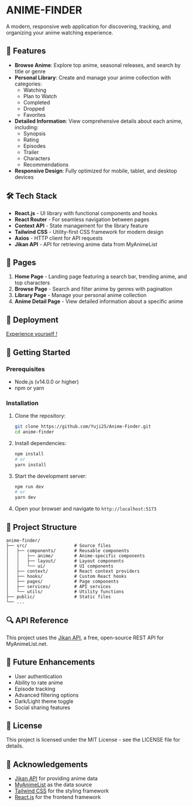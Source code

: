 # ANIME-FINDER

A modern, responsive web application for discovering, tracking, and organizing your anime watching experience.

## 🌟 Features

- **Browse Anime**: Explore top anime, seasonal releases, and search by title or genre
- **Personal Library**: Create and manage your anime collection with categories:
  - Watching
  - Plan to Watch
  - Completed
  - Dropped
  - Favorites
- **Detailed Information**: View comprehensive details about each anime, including:
  - Synopsis
  - Rating
  - Episodes
  - Trailer
  - Characters
  - Recommendations
- **Responsive Design**: Fully optimized for mobile, tablet, and desktop devices

## 🛠️ Tech Stack

- **React.js** - UI library with functional components and hooks
- **React Router** - For seamless navigation between pages
- **Context API** - State management for the library feature
- **Tailwind CSS** - Utility-first CSS framework for modern design
- **Axios** - HTTP client for API requests
- **Jikan API** - API for retrieving anime data from MyAnimeList

## 📱 Pages

1. **Home Page** - Landing page featuring a search bar, trending anime, and top characters
2. **Browse Page** - Search and filter anime by genres with pagination
3. **Library Page** - Manage your personal anime collection
4. **Anime Detail Page** - View detailed information about a specific anime


## 🔗 Deployment
[Experience yourself !](https://www.google.co.in/)

## 🚀 Getting Started

### Prerequisites

- Node.js (v14.0.0 or higher)
- npm or yarn

### Installation

1. Clone the repository:
   ```bash
   git clone https://github.com/Yuji25/Anime-Finder.git
   cd anime-finder
   ```

2. Install dependencies:
   ```bash
   npm install
   # or
   yarn install
   ```

3. Start the development server:
   ```bash
   npm run dev
   # or
   yarn dev
   ```

4. Open your browser and navigate to `http://localhost:5173`

## 📝 Project Structure

```
anime-finder/
├── src/                  # Source files
│   ├── components/       # Reusable components
│   │   ├── anime/        # Anime-specific components
│   │   ├── layout/       # Layout components
│   │   └── ui/           # UI components
│   ├── context/          # React context providers
│   ├── hooks/            # Custom React hooks
│   ├── pages/            # Page components
│   ├── services/         # API services
│   └── utils/            # Utility functions
├── public/               # Static files
└── ...
```

## 🔍 API Reference

This project uses the [Jikan API](https://jikan.moe/), a free, open-source REST API for MyAnimeList.net.

## 🧠 Future Enhancements

- User authentication
- Ability to rate anime
- Episode tracking
- Advanced filtering options
- Dark/Light theme toggle
- Social sharing features

## 📄 License

This project is licensed under the MIT License - see the LICENSE file for details.

## 🙏 Acknowledgements

- [Jikan API](https://jikan.moe/) for providing anime data
- [MyAnimeList](https://myanimelist.net/) as the data source
- [Tailwind CSS](https://tailwindcss.com/) for the styling framework
- [React.js](https://reactjs.org/) for the frontend framework

